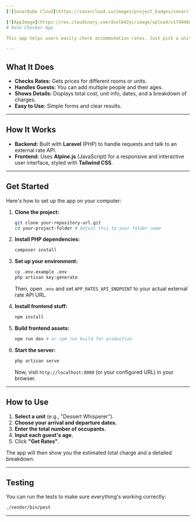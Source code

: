 ```yaml
---
[![SonarQube Cloud](https://sonarcloud.io/images/project_badges/sonarcloud-light.svg)](https://sonarcloud.io/summary/new_code?id=hpmouton_web-dev-hpmouton)

[![AppImage](https://res.cloudinary.com/dvol642yc/image/upload/v1749460036/rate_zykui3.png)]
# Rate Checker App

This app helps users easily check accommodation rates. Just pick a unit, your dates, and how many people are staying, and it'll show you the price!

---
```


##  What It Does

* **Checks Rates:** Gets prices for different rooms or units.
* **Handles Guests:** You can add multiple people and their ages.
* **Shows Details:** Displays total cost, unit info, dates, and a breakdown of charges.
* **Easy to Use:** Simple forms and clear results.

---

##  How It Works

* **Backend:** Built with **Laravel** (PHP) to handle requests and talk to an external rate API.
* **Frontend:** Uses **Alpine.js** (JavaScript) for a responsive and interactive user interface, styled with **Tailwind CSS**.

---

##  Get Started

Here's how to set up the app on your computer:

1.  **Clone the project:**
    ```bash
    git clone your-repository-url.git
    cd your-project-folder # Adjust this to your folder name
    ```

2.  **Install PHP dependencies:**
    ```bash
    composer install
    ```

3.  **Set up your environment:**
    ```bash
    cp .env.example .env
    php artisan key:generate
    ```
    Then, open `.env` and set `APP_RATES_API_ENDPOINT` to your actual external rate API URL.

4.  **Install frontend stuff:**
    ```bash
    npm install
    ```

5.  **Build frontend assets:**
    ```bash
    npm run dev # or npm run build for production
    ```

6.  **Start the server:**
    ```bash
    php artisan serve
    ```
    Now, visit `http://localhost:8000` (or your configured URL) in your browser.

---

##  How to Use

1.  **Select a unit** (e.g., "Dessert Whisperer").
2.  **Choose your arrival and departure dates.**
3.  **Enter the total number of occupants.**
4.  **Input each guest's age.**
5.  Click **"Get Rates"**.

The app will then show you the estimated total charge and a detailed breakdown.

---

##  Testing

You can run the tests to make sure everything's working correctly:

```bash
./vendor/bin/pest
```

---
